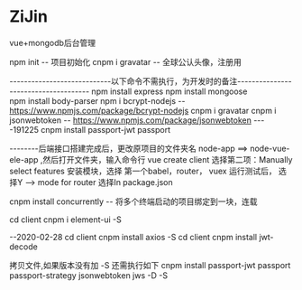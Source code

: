 # ZiJin
vue+mongodb后台管理

npm init     -- 项目初始化
cnpm i gravatar   -- 全球公认头像，注册用

----------------------------以下命令不需执行，为开发时的备注-------------------------------------
npm install express
npm install mongoose    
npm install body-parser
npm i bcrypt-nodejs   -- https://www.npmjs.com/package/bcrypt-nodejs
cnpm i gravatar
cnpm i jsonwebtoken  -- https://www.npmjs.com/package/jsonwebtoken
----191225
cnpm install  passport-jwt passport

--------后端接口搭建完成后，更改原项目的文件夹名 node-app ==> node-vue-ele-app ,然后打开文件夹，输入命令行
vue create client
选择第二项：Manually select features
       安装模块，选择 第一个babel，router， vuex
运行测试后，
       选择Y  --> mode for router 
选择In package.json

cnpm install concurrently   -- 将多个终端启动的项目绑定到一块，连载

cd client   cnpm i element-ui -S

--2020-02-28
cd client  cnpm install axios -S
cd client  cnpm install jwt-decode


拷贝文件,如果版本没有加 -S 还需执行如下
cnpm install  passport-jwt passport passport-strategy jsonwebtoken  jws  -D -S
